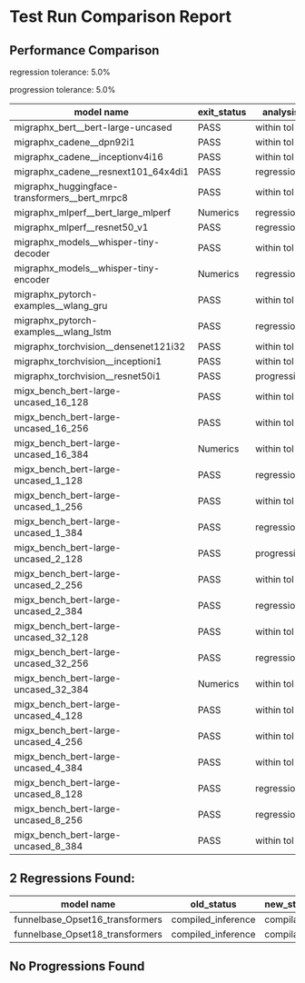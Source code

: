# Test Run Comparison Report

## Performance Comparison

regression tolerance: 5.0%

progression tolerance: 5.0%

|model name|exit_status|analysis|old_time_ms|new_time_ms|change_ms|percent_change|
|---|---|---|---|---|---|---|
|migraphx_bert__bert-large-uncased|PASS|within tol|369.0236|378.7826|9.759|2.64%|
|migraphx_cadene__dpn92i1|PASS|within tol|167.8276|168.8133|0.9858|0.59%|
|migraphx_cadene__inceptionv4i16|PASS|within tol|5619.9272|5665.1769|45.2498|0.81%|
|migraphx_cadene__resnext101_64x4di1|PASS|regression|335.7868|364.8291|29.0423|8.65%|
|migraphx_huggingface-transformers__bert_mrpc8|PASS|within tol|405.9851|417.4583|11.4732|2.83%|
|migraphx_mlperf__bert_large_mlperf|Numerics|regression|431.3931|481.8782|50.4851|11.7%|
|migraphx_mlperf__resnet50_v1|PASS|regression|88.0515|104.0067|15.9551|18.12%|
|migraphx_models__whisper-tiny-decoder|PASS|within tol|58.3984|57.3955|-1.0029|-1.72%|
|migraphx_models__whisper-tiny-encoder|Numerics|regression|206.6203|236.6053|29.985|14.51%|
|migraphx_pytorch-examples__wlang_gru|PASS|within tol|58.6645|59.2077|0.5432|0.93%|
|migraphx_pytorch-examples__wlang_lstm|PASS|regression|19.2304|22.9236|3.6932|19.2%|
|migraphx_torchvision__densenet121i32|PASS|within tol|1587.7453|1542.105|-45.6403|-2.87%|
|migraphx_torchvision__inceptioni1|PASS|within tol|192.0389|196.773|4.7341|2.47%|
|migraphx_torchvision__resnet50i1|PASS|progression|108.5884|95.1413|-13.4471|-12.38%|
|migx_bench_bert-large-uncased_16_128|PASS|within tol|1562.519|1566.1675|3.6485|0.23%|
|migx_bench_bert-large-uncased_16_256|PASS|within tol|5282.9595|5536.4836|253.5241|4.8%|
|migx_bench_bert-large-uncased_16_384|Numerics|within tol|9539.9874|9369.0186|-170.9689|-1.79%|
|migx_bench_bert-large-uncased_1_128|PASS|regression|156.2913|166.3969|10.1056|6.47%|
|migx_bench_bert-large-uncased_1_256|PASS|within tol|249.7457|250.8646|1.1189|0.45%|
|migx_bench_bert-large-uncased_1_384|PASS|regression|360.4929|981.9205|621.4276|172.38%|
|migx_bench_bert-large-uncased_2_128|PASS|progression|254.5535|238.918|-15.6355|-6.14%|
|migx_bench_bert-large-uncased_2_256|PASS|within tol|432.4958|450.933|18.4372|4.26%|
|migx_bench_bert-large-uncased_2_384|PASS|regression|705.304|743.8104|38.5064|5.46%|
|migx_bench_bert-large-uncased_32_128|PASS|within tol|5284.4378|5116.6389|-167.7989|-3.18%|
|migx_bench_bert-large-uncased_32_256|PASS|regression|13773.9109|14547.8806|773.9697|5.62%|
|migx_bench_bert-large-uncased_32_384|Numerics|within tol|23437.9476|23260.4946|-177.453|-0.76%|
|migx_bench_bert-large-uncased_4_128|PASS|within tol|407.7218|410.9909|3.2692|0.8%|
|migx_bench_bert-large-uncased_4_256|PASS|within tol|787.0043|786.4426|-0.5617|-0.07%|
|migx_bench_bert-large-uncased_4_384|PASS|within tol|1237.453|1235.3509|-2.1021|-0.17%|
|migx_bench_bert-large-uncased_8_128|PASS|regression|814.0468|1097.1546|283.1078|34.78%|
|migx_bench_bert-large-uncased_8_256|PASS|regression|1805.6959|2006.0394|200.3435|11.1%|
|migx_bench_bert-large-uncased_8_384|PASS|within tol|3508.9997|3473.5012|-35.4985|-1.01%|

## 2 Regressions Found:

|model name|old_status|new_status|
|---|---|---|
|funnelbase_Opset16_transformers|compiled_inference|compilation|
|funnelbase_Opset18_transformers|compiled_inference|compilation|

## No Progressions Found

